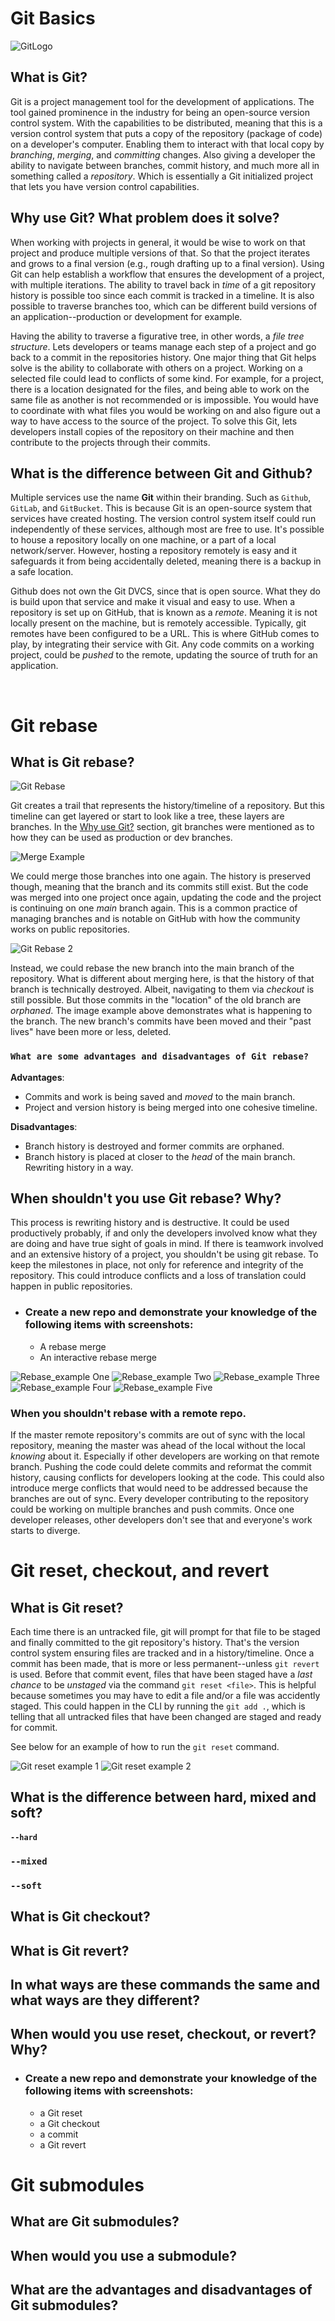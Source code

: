 # Git Basics

![GitLogo](imgs/Git_Logo.png)

## What is Git?

Git is a project management tool for the development of applications. The tool gained prominence in the industry for being an open-source version control system. With the capabilities to be distributed, meaning that this is a version control system that puts a copy of the repository (package of code) on a developer's computer. Enabling them to interact with that local copy by _branching_, _merging_, and _committing_ changes. Also giving a developer the ability to navigate between branches, commit history, and much more all in something called a _repository_. Which is essentially a Git initialized project that lets you have version control capabilities.

## Why use Git? What problem does it solve?

When working with projects in general, it would be wise to work on that project and produce multiple versions of that. So that the project iterates and grows to a final version (e.g., rough drafting up to a final version). Using Git can help establish a workflow that ensures the development of a project, with multiple iterations. The ability to travel back in _time_ of a git repository history is possible too since each commit is tracked in a timeline. It is also possible to traverse branches too, which can be different build versions of an application--production or development for example.

Having the ability to traverse a figurative tree, in other words, a _file tree structure_. Lets developers or teams manage each step of a project and go back to a commit in the repositories history. One major thing that Git helps solve is the ability to collaborate with others on a project. Working on a selected file could lead to conflicts of some kind. For example, for a project, there is a location designated for the files, and being able to work on the same file as another is not recommended or is impossible. You would have to coordinate with what files you would be working on and also figure out a way to have access to the source of the project. To solve this Git, lets developers install copies of the repository on their machine and then contribute to the projects through their commits.

## What is the difference between Git and Github?

Multiple services use the name **Git** within their branding. Such as `Github`, `GitLab`, and `GitBucket`. This is because Git is an open-source system that services have created hosting. The version control system itself could run independently of these services, although most are free to use. It's possible to house a repository locally on one machine, or a part of a local network/server. However, hosting a repository remotely is easy and it safeguards it from being accidentally deleted, meaning there is a backup in a safe location.

Github does not own the Git DVCS, since that is open source. What they do is build upon that service and make it visual and easy to use. When a repository is set up on GitHub, that is known as a _remote_. Meaning it is not locally present on the machine, but is remotely accessible. Typically, git remotes have been configured to be a URL. This is where GitHub comes to play, by integrating their service with Git. Any code commits on a working project, could be _pushed_ to the remote, updating the source of truth for an application.

<br>

# Git rebase

## What is Git rebase?

![Git Rebase](imgs/pre_rebase.png)

Git creates a trail that represents the history/timeline of a repository. But this timeline can get layered or start to look like a tree, these layers are branches. In the [Why use Git?](#why-use-git-what-problem-does-it-solve) section, git branches were mentioned as to how they can be used as production or dev branches.

![Merge Example](imgs/Merge.png)

We could merge those branches into one again. The history is preserved though, meaning that the branch and its commits still exist. But the code was merged into one project once again, updating the code and the project is continuing on one _main_ branch again. This is a common practice of managing branches and is notable on GitHub with how the community works on public repositories.

![Git Rebase 2](imgs/rebase.png)

Instead, we could rebase the new branch into the main branch of the repository. What is different about merging here, is that the history of that branch is technically destroyed. Albeit, navigating to them via _checkout_ is still possible. But those commits in the "location" of the old branch are _orphaned_. The image example above demonstrates what is happening to the branch. The new branch's commits have been moved and their "past lives" have been more or less, deleted.

### `What are some advantages and disadvantages of Git rebase?`

**Advantages**:

- Commits and work is being saved and _moved_ to the main branch.
- Project and version history is being merged into one cohesive timeline.

**Disadvantages**:

- Branch history is destroyed and former commits are orphaned.
- Branch history is placed at closer to the _head_ of the main branch. Rewriting history in a way.

## When shouldn't you use Git rebase? Why?

This process is rewriting history and is destructive. It could be used productively probably, if and only the developers involved know what they are doing and have true sight of goals in mind. If there is teamwork involved and an extensive history of a project, you shouldn't be using git rebase. To keep the milestones in place, not only for reference and integrity of the repository. This could introduce conflicts and a loss of translation could happen in public repositories.

- ### Create a new repo and demonstrate your knowledge of the following items with screenshots:

  - A rebase merge
  - An interactive rebase merge

![Rebase_example One](imgs/rebase_example.png)
![Rebase_example Two](imgs/rebase_example1.png)
![Rebase_example Three](imgs/rebase_example2.png)
![Rebase_example Four](imgs/rebase_example3.png)
![Rebase_example Five](imgs/rebase_example4.png)

### When you shouldn't rebase with a remote repo.

If the master remote repository's commits are out of sync with the local repository, meaning the master was ahead of the local without the local _knowing_ about it. Especially if other developers are working on that remote branch. Pushing the code could delete commits and reformat the commit history, causing conflicts for developers looking at the code. This could also introduce merge conflicts that would need to be addressed because the branches are out of sync. Every developer contributing to the repository could be working on multiple branches and push commits. Once one developer releases, other developers don't see that and everyone's work starts to diverge.

# Git reset, checkout, and revert

## What is Git reset?

Each time there is an untracked file, git will prompt for that file to be staged and finally committed to the git repository's history. That's the version control system ensuring files are tracked and in a history/timeline. Once a commit has been made, that is more or less permanent--unless `git revert` is used. Before that commit event, files that have been staged have a _last chance_ to be _unstaged_ via the command `git reset <file>`. This is helpful because sometimes you may have to edit a file and/or a file was accidently staged. This could happen in the CLI by running the `git add .`, which is telling that all untracked files that have been changed are staged and ready for commit.

See below for an example of how to run the `git reset` command.

![Git reset example 1](imgs/git_reset_one.png)
![Git reset example 2](imgs/git_reset_two.png)

## What is the difference between hard, mixed and soft?

#### `--hard`



### `--mixed`

### `--soft` 

## What is Git checkout?

## What is Git revert?

## In what ways are these commands the same and what ways are they different?

## When would you use reset, checkout, or revert? Why?

- ### Create a new repo and demonstrate your knowledge of the following items with screenshots:

  - a Git reset
  - a Git checkout
  - a commit
  - a Git revert

# Git submodules

## What are Git submodules?

## When would you use a submodule?

## What are the advantages and disadvantages of Git submodules?
